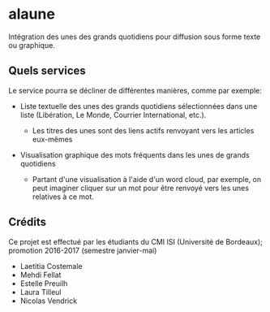 # alaune

Intégration des unes des grands quotidiens pour diffusion sous forme texte ou graphique.

## Quels services

Le service pourra se décliner de différentes manières, comme par exemple:

* Liste textuelle des unes des grands quotidiens sélectionnées dans une liste (Libération, Le Monde, Courrier International, etc.).
  * Les titres des unes sont des liens actifs renvoyant vers les articles eux-mêmes

* Visualisation graphique des mots fréquents dans les unes de grands quotidiens
  * Partant d'une visualisation à l'aide d'un word cloud, par exemple, on peut imaginer cliquer sur un mot pour être renvoyé vers les unes relatives à ce mot.

## Crédits

Ce projet est effectué par les étudiants du CMI ISI (Université de Bordeaux); promotion 2016-2017 (semestre janvier-mai)

* Laetitia Costemale
* Mehdi Fellat
* Estelle Preuilh
* Laura Tilleul
* Nicolas Vendrick
